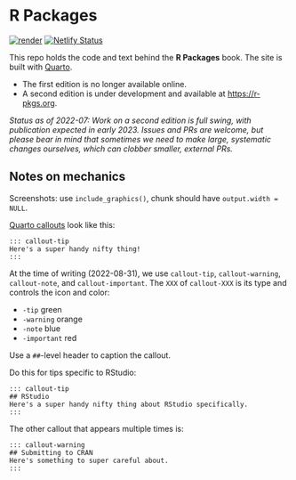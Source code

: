 # R Packages

<!-- badges: start -->

[![render](https://github.com/hadley/r-pkgs/actions/workflows/render.yaml/badge.svg)](https://github.com/hadley/r-pkgs/actions/workflows/render.yaml) [![Netlify Status](https://api.netlify.com/api/v1/badges/a5dbbee9-7396-4e7f-8ce7-6abd362d9752/deploy-status)](https://app.netlify.com/sites/r-pkgs/deploys)

<!-- badges: end -->

This repo holds the code and text behind the **R Packages** book.
The site is built with [Quarto](https://quarto.org).

-   The first edition is no longer available online.
-   A second edition is under development and available at <https://r-pkgs.org>.

*Status as of 2022-07: Work on a second edition is full swing, with publication expected in early 2023. Issues and PRs are welcome, but please bear in mind that sometimes we need to make large, systematic changes ourselves, which can clobber smaller, external PRs.*

## Notes on mechanics

Screenshots: use `include_graphics()`, chunk should have `output.width = NULL`.

[Quarto callouts](https://quarto.org/docs/authoring/callouts.html) look like this:

    ::: callout-tip
    Here's a super handy nifty thing!
    :::

At the time of writing (2022-08-31), we use `callout-tip`, `callout-warning`, `callout-note`, and `callout-important`.
The `XXX` of `callout-XXX` is its type and controls the icon and color:

-   `-tip` green
-   `-warning` orange
-   `-note` blue
-   `-important` red

Use a `##`-level header to caption the callout.

Do this for tips specific to RStudio:

    ::: callout-tip
    ## RStudio
    Here's a super handy nifty thing about RStudio specifically.
    :::

The other callout that appears multiple times is:

    ::: callout-warning
    ## Submitting to CRAN
    Here's something to super careful about.
    :::
